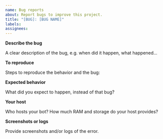 ```yaml
---
name: Bug reports
about: Report bugs to improve this project.
title: "[BUG]: [BUG NAME]"
labels: 
assignees: 
---
```


**Describe the bug**

A clear description of the bug, e.g. when did it happen, what happened...

**To reproduce**

Steps to reproduce the behavior and the bug:

**Expected behavior**

What did you expect to happen, instead of that bug?

**Your host**

Who hosts your bot? How much RAM and storage do your host provides?

**Screenshots or logs**

Provide screenshots and/or logs of the error.
